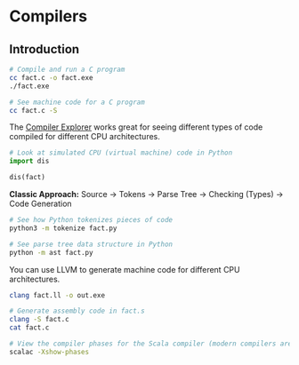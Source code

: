 # Compilers

## Introduction

```sh
# Compile and run a C program
cc fact.c -o fact.exe
./fact.exe

# See machine code for a C program
cc fact.c -S
```

The [Compiler Explorer](https://godbolt.org/) works great for seeing different types of code compiled for different CPU architectures.

```py
# Look at simulated CPU (virtual machine) code in Python
import dis

dis(fact)
```

**Classic Approach:** Source &rarr; Tokens &rarr; Parse Tree &rarr; Checking (Types) &rarr; Code Generation

```sh
# See how Python tokenizes pieces of code
python3 -m tokenize fact.py

# See parse tree data structure in Python
python -m ast fact.py
```

You can use LLVM to generate machine code for different CPU architectures.

```sh
clang fact.ll -o out.exe

# Generate assembly code in fact.s
clang -S fact.c
cat fact.c
```

```sh
# View the compiler phases for the Scala compiler (modern compilers are much more involved than just the classic approach)
scalac -Xshow-phases
```

